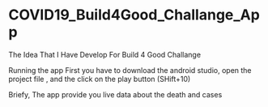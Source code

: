 # COVID19_Build4Good_Challange_App
The Idea That I Have Develop For Build 4 Good Challange 

Running the app
  First you have to download the android studio, open the project file , and the click on the play button (SHift+10)

Briefy, The app provide you live data about the death and cases 
